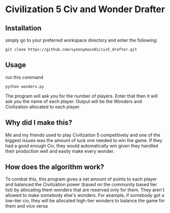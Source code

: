 # Civilization 5 Civ and Wonder Drafter

## Installation
simply go to your preferred workspace directory and enter the following:
```
git clone https://github.com/synonymous01/civ5_drafter.git
```

## Usage
run this command
```
python wonders.py
```

The program will ask you for the number of players. Enter that then it will ask you the name of each player. Output will be the Wonders and Civilization allocated to each player.

## Why did I make this?
Me and my friends used to play Civilization 5 competitively and one of the biggest issues was the amount of luck one needed to win the game. If they had a good enough Civ, they would automatically win given they handled their production well and easily make every wonder.

## How does the algorithm work?
To combat this, this program gives a set amount of points to each player and balanced the Civilization power (based on the community based tier list) by allocating them wonders that are reserved only for them. They aren't allowed to make somebody else's wonders.
For example, if somebody got a low-tier civ, they will be allocated high-tier wonders to balance the game for them and vice versa
